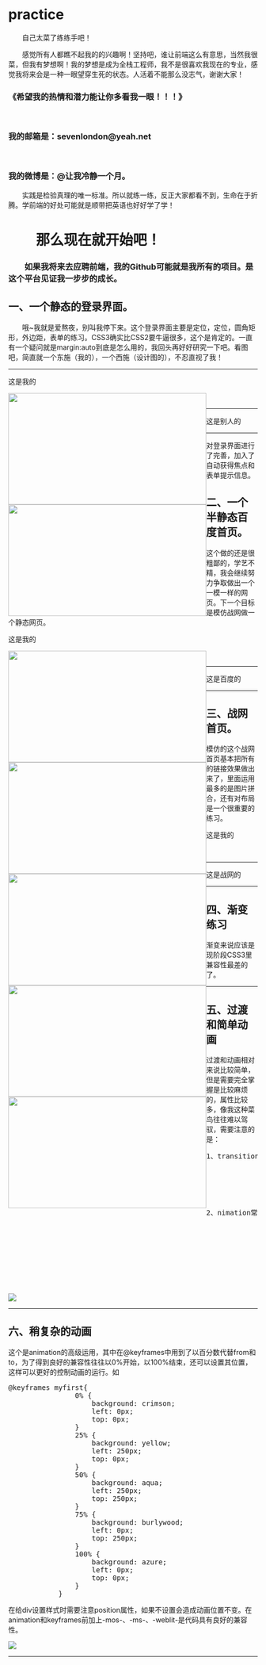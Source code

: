 # practice
<p style="text-indent:2em;">自己太菜了练练手吧！</p>
<p style="text-indent:2em;">感觉所有人都瞧不起我的的兴趣啊！坚持吧，谁让前端这么有意思，当然我很菜，但我有梦想啊！我的梦想是成为全栈工程师，我不是很喜欢我现在的专业，感觉我将来会是一种一眼望穿生死的状态。人活着不能那么没志气，谢谢大家！<br/>
<h3>《希望我的热情和潜力能让你多看我一眼！！！》</h3><br/>
<h3>我的邮箱是：sevenlondon@yeah.net</h3> <br/>
<h3>我的微博是：@让我冷静一个月。</h3>
</p>
<p style="text-indent:2em;">实践是检验真理的唯一标准。所以就练一练，反正大家都看不到，生命在于折腾。学前端的好处可能就是顺带把英语也好好学了学！</p>
<h1 style="text-indent:2em;">那么现在就开始吧！</h1>
<h3 style="text-indent:2em;">如果我将来去应聘前端，我的Github可能就是我所有的项目。是这个平台见证我一步步的成长。</h3>
<h2>一、一个静态的登录界面。</h2>
<p style="text-indent:2em;">哦~我就是爱熬夜，别叫我停下来。这个登录界面主要是定位，定位，圆角矩形，外边距，表单的练习。CSS3确实比CSS2要牛逼很多，这个是肯定的。一直有一个疑问就是margin:auto到底是怎么用的，我回头再好好研究一下吧。看图吧，简直就一个东施（我的），一个西施（设计图的），不忍直视了我！</p><hr/>
<p>这是我的</p>
<img style="width:400px; height:225px;float:left;" src="https://raw.githubusercontent.com/seven810436/practice/master/sign-in-page/%E6%90%9C%E7%8B%97%E6%88%AA%E5%9B%BE20160821004205.png"><br/><hr/>
<p>这是别人的</p>
<img style="width:400px; height:225px;float:left;" src="https://raw.githubusercontent.com/seven810436/practice/master/sign-in-page/16sucai_201606181008.jpg"><hr/>
<p>对登录界面进行了完善，加入了自动获得焦点和表单提示信息。</p>
<h2>二、一个半静态百度首页。</h2>
<p>这个做的还是很粗鄙的，学艺不精，我会继续努力争取做出一个一模一样的网页。下一个目标是模仿战网做一个静态网页。</p>
<p>这是我的</p>
<img style="width:400px; height:225px;float:left;" src="https://raw.githubusercontent.com/seven810436/practice/master/baidu-first-page/%E6%90%9C%E7%8B%97%E6%88%AA%E5%9B%BE20160821000450%E4%BB%BF.png"><br/><hr/>
<p>这是百度的</p>
<img style="width:400px; height:225px;float:left;" src="https://raw.githubusercontent.com/seven810436/practice/master/baidu-first-page/%E6%90%9C%E7%8B%97%E6%88%AA%E5%9B%BE20160820194347.png"><hr/>
<h2>三、战网首页。</h2>
<p>模仿的这个战网首页基本把所有的链接效果做出来了，里面运用最多的是图片拼合，还有对布局是一个很重要的练习。</p>
<p>这是我的</p>
<img style="width:400px; height:225px;float:left;" src="https://raw.githubusercontent.com/seven810436/practice/master/battlenet-first-page/battlenet1.jpg"><br/><hr>
<p>这是战网的</p>
<img style="width:400px; height:225px;float:left;" src="https://raw.githubusercontent.com/seven810436/practice/master/battlenet-first-page/battlenet.jpg"><hr>
<h2>四、渐变练习</h2>
<p>渐变来说应该是现阶段CSS3里兼容性最差的了。</p>
<img style="width:400px; height:225px;float:left;" src="https://raw.githubusercontent.com/seven810436/practice/master/gradient/new_file.html.png"><hr>
<h2>五、过渡和简单动画</h2>
<p>过渡和动画相对来说比较简单，但是需要完全掌握是比较麻烦的，属性比较多，像我这种菜鸟往往难以驾驭，需要注意的是：
       <pre>1、transition有四个属性值，分别是：
			 transition-property（要过渡的属性名称）；
			 transition-duration（要过渡的时间）;
			 transition-timing-function（过渡时间曲线）；
			 transition-delay（规定过渡何时开始）；</pre>
			 <pre>2、nimation常用的六个值：
			 animation-name；（动画名称）
			 animation-duration；（动画需要多长时间完成）
			 animation-timing-function；（动画的时间曲线）
			 animation-delay；（规定动画何时开始）
			 animation-iteration-count；（规定动画循环次数，默认值：1，其他有n或者infinite）
			 animation-direction；（规定是否下一周期逆向播放，默认值为normal，reverse：反向播放，alternate：奇正偶反，alternate-reverse：偶正奇反）；
			 在@keyframes中创建动画，在绑定的选择器中至少需要两个属性：名称和时长。</pre>
			 </p>
<img src="https://raw.githubusercontent.com/seven810436/practice/master/transition-and-animation/GIF3.gif"><hr>
<h2>六、稍复杂的动画</h2>
<p>这个是animation的高级运用，其中在@keyframes中用到了以百分数代替from和to，为了得到良好的兼容性往往以0%开始，以100%结束，还可以设置其位置，这样可以更好的控制动画的运行。如<pre>@keyframes myfirst{
				0% {
					background: crimson;
					left: 0px;
					top: 0px;
				}
				25% {
					background: yellow;
					left: 250px;
					top: 0px;
				}
				50% {
					background: aqua;
					left: 250px;
					top: 250px;
				}
				75% {
					background: burlywood;
					left: 0px;
					top: 250px;
				}
				100% {
					background: azure;
					left: 0px;
					top: 0px;
				}
			}</pre>在给div设置样式时需要注意position属性，如果不设置会造成动画位置不变。在animation和keyframes前加上-mos-、-ms-、-weblit-是代码具有良好的兼容性。</p>
<img src="https://raw.githubusercontent.com/seven810436/practice/master/animation/GIF4.gif"><hr>
